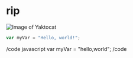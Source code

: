 # rip
![Image of Yaktocat](https://octodex.github.com/images/yaktocat.png)

``` javascript
var myVar = "Hello, world!";
```

/code javascript
var myVar = "hello,world";
/code
